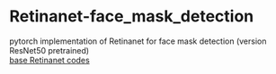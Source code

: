# Retinanet-face_mask_detection
pytorch implementation of Retinanet for face mask detection (version ResNet50 pretrained)<br>
[base Retinanet codes](https://github.com/yhenon/pytorch-retinanet)
